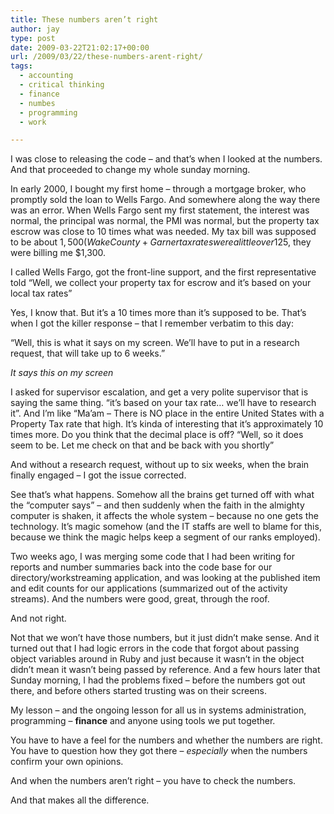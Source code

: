 ```yaml
---
title: These numbers aren’t right
author: jay
type: post
date: 2009-03-22T21:02:17+00:00
url: /2009/03/22/these-numbers-arent-right/
tags:
  - accounting
  - critical thinking
  - finance
  - numbes
  - programming
  - work

---
```

I was close to releasing the code &#8211; and that’s when I looked at the numbers. And that proceeded to change my whole sunday morning.

In early 2000, I bought my first home &#8211; through a mortgage broker, who promptly sold the loan to Wells Fargo. And somewhere along the way there was an error. When Wells Fargo sent my first statement, the interest was normal, the principal was normal, the PMI was normal, but the property tax escrow was close to 10 times what was needed. My tax bill was supposed to be about $1,500 (Wake County + Garner tax rates were a little over %1 at the time)- and instead of taking the ~$125, they were billing me $1,300.

I called Wells Fargo, got the front-line support, and the first representative told “Well, we collect your property tax for escrow and it’s based on your local tax rates”

Yes, I know that. But it’s a 10 times more than it’s supposed to be. That’s when I got the killer response &#8211; that I remember verbatim to this day:

“Well, this is what it says on my screen. We’ll have to put in a research request, that will take up to 6 weeks.”

_It says this on my screen_

I asked for supervisor escalation, and get a very polite supervisor that is saying the same thing. “it’s based on your tax rate… we’ll have to research it”. And I’m like “Ma’am &#8211; There is NO place in the entire United States with a Property Tax rate that high. It’s kinda of interesting that it’s approximately 10 times more. Do you think that the decimal place is off? “Well, so it does seem to be. Let me check on that and be back with you shortly”

And without a research request, without up to six weeks, when the brain finally engaged &#8211; I got the issue corrected.

See that’s what happens. Somehow all the brains get turned off with what the “computer says” &#8211; and then suddenly when the faith in the almighty computer is shaken, it affects the whole system &#8211; because no one gets the technology. It’s magic somehow (and the IT staffs are well to blame for this, because we think the magic helps keep a segment of our ranks employed).

Two weeks ago, I was merging some code that I had been writing for reports and number summaries back into the code base for our directory/workstreaming application, and was looking at the published item and edit counts for our applications (summarized out of the activity streams). And the numbers were good, great, through the roof.

And not right.

Not that we won’t have those numbers, but it just didn’t make sense. And it turned out that I had logic errors in the code that forgot about passing object variables around in Ruby and just because it wasn’t in the object didn’t mean it wasn’t being passed by reference. And a few hours later that Sunday morning, I had the problems fixed &#8211; before the numbers got out there, and before others started trusting was on their screens.

My lesson &#8211; and the ongoing lesson for all us in systems administration, programming &#8211; **finance** and anyone using tools we put together.

You have to have a feel for the numbers and whether the numbers are right. You have to question how they got there &#8211; _especially_ when the numbers confirm your own opinions.

And when the numbers aren’t right &#8211; you have to check the numbers.

And that makes all the difference.